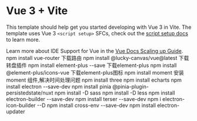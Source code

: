# Vue 3 + Vite



This template should help get you started developing with Vue 3 in Vite. The template uses Vue 3 `<script setup>` SFCs, check out the [script setup docs](https://v3.vuejs.org/api/sfc-script-setup.html#sfc-script-setup) to learn more.

Learn more about IDE Support for Vue in the [Vue Docs Scaling up Guide](https://vuejs.org/guide/scaling-up/tooling.html#ide-support).
npm install vue-router 下载路由
npm install @lucky-canvas/vue@latest 下载转盘插件
npm install element-plus --save 下载element-plus
npm install @element-plus/icons-vue 下载element-plus图标
npm install moment 安装 moment 组件,解决时间处理问题
npm install three
npm install echarts
npm install electron --save-dev
npm install pinia @pinia-plugin-persistedstate/nuxt
npm install -D sass
npm install -D less
npm install electron-builder --save-dev
npm install terser --save-dev
npm i electron-icon-builder --D
npm install cross-env --save-dev
npm install electron-updater